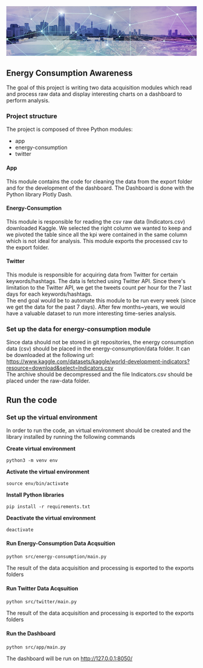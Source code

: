 <img src="img/smart-grid.jpeg" />

## Energy Consumption Awareness 

The goal of this project is writing two data acquisition modules which read and process raw data and display interesting charts on a dashboard to perform analysis.

### Project structure 
The project is composed of three Python modules:
- app
- energy-consumption
- twitter

#### App
This module contains the code for cleaning the data from the export folder and for the development of the dashboard.
The Dashboard is done with the Python library Plotly Dash.
#### Energy-Consumption
This module is responsible for reading the csv raw data (Indicators.csv) downloaded Kaggle. 
We selected the right column we wanted to keep and we pivoted the table since all the kpi were contained in the same column which is not ideal for analysis. 
This module exports the processed csv to the export folder.

#### Twitter
This module is responsible for acquiring data from Twitter for certain keywords/hashtags. 
The data is fetched using Twitter API. 
Since there's limitation to the Twitter API, we get the tweets count per hour for the 7 last days for each keywords/hashtags.  
The end goal would be to automate this module to be run every week (since we get the data for the past 7 days). 
After few months~years, we would have a valuable dataset to run more interesting time-series analysis. 

### Set up the data for energy-consumption module
Since data should not be stored in git repositories, the energy consumption data (csv) should be placed in the energy-consumption/data folder. It can be downloaded at the following url:
https://www.kaggle.com/datasets/kaggle/world-development-indicators?resource=download&select=Indicators.csv  
The archive should be decompressed and the file Indicators.csv should be placed under the raw-data folder.

## Run the code

### Set up the virtual environment
In order to run the code, an virtual environment should be created and the library installed by running the following commands

**Create virtual environment** 
```
python3 -m venv env
```
**Activate the virtual environment**
```
source env/bin/activate
```
**Install Python libraries**
```
pip install -r requirements.txt
```
**Deactivate the virtual environment**
```
deactivate
```

#### Run Energy-Consumption Data Acqsuition
```
python src/energy-consumption/main.py
```
The result of the data acquisition and processing is exported to the exports folders

#### Run Twitter Data Acqsuition
```
python src/twitter/main.py
```
The result of the data acquisition and processing is exported to the exports folders

#### Run the Dashboard
```
python src/app/main.py
```
The dashboard will be run on http://127.0.0.1:8050/
